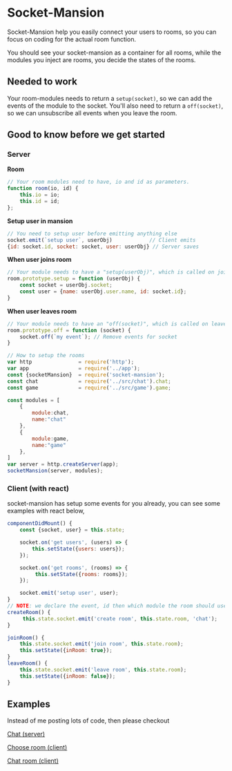 # Socket-Mansion

Socket-Mansion help you easily connect your users to rooms, so you can focus on
coding for the actual room function.

You should see your socket-mansion as a container for all rooms, while the modules
you inject are rooms, you decide the states of the rooms.


## Needed to work
Your room-modules needs to return a `setup(socket)`, so we can add the events of
the module to the socket. You'll also need to return a `off(socket)`, so we can
unsubscribe all events when you leave the room.


## Good to know before we get started

### Server

**Room**
```javascript
// Your room modules need to have, io and id as parameters.
function room(io, id) {
    this.io = io;
    this.id = id;
};
```

**Setup user in mansion**
```javascript
// You need to setup user before emitting anything else
socket.emit(`setup user`, userObj)            // Client emits
{id: socket.id, socket: socket, user: userObj} // Server saves
```

**When user joins room**
```javascript
// Your module needs to have a "setup(userObj)", which is called on join
room.prototype.setup = function (userObj) {
    const socket = userObj.socket;
    const user = {name: userObj.user.name, id: socket.id};
}
```

**When user leaves room**
```javascript
// Your module needs to have an "off(socket)", which is called on leave
room.prototype.off = function (socket) {
    socket.off(`my event`); // Remove events for socket
}
```

```javascript
// How to setup the rooms
var http               = require('http');
var app                = require('../app');
const {socketMansion}  = require('socket-mansion');
const chat             = require('../src/chat').chat;
const game             = require('../src/game').game;

const modules = [
    {
        module:chat,
        name:"chat"
    },
    {
        module:game,
        name:"game"
    },
]
var server = http.createServer(app);
socketMansion(server, modules);
```

### Client (with react)

socket-mansion has setup some events for you already, you can see some examples
with react below,
```javascript
componentDidMount() {
    const {socket, user} = this.state;

    socket.on('get users', (users) => {
        this.setState({users: users});
    });

    socket.on('get rooms', (rooms) => {
         this.setState({rooms: rooms});
    });

    socket.emit('setup user', user);
}
// NOTE: we declare the event, id then which module the room should use
createRoom() {
     this.state.socket.emit('create room', this.state.room, 'chat');
}

joinRoom() {
    this.state.socket.emit('join room', this.state.room);
    this.setState({inRoom: true});
}
leaveRoom() {
    this.state.socket.emit('leave room', this.state.room);
    this.setState({inRoom: false});
}

```
## Examples

Instead of me posting lots of code, then please checkout

[Chat (server)](https://github.com/Nicklas766/socket-mansion/blob/master/src/chat.js)

[Choose room (client)](https://github.com/Nicklas766/socket-mansion/blob/master/client/app/compontents/page/Home.js)

[Chat room (client)](https://github.com/Nicklas766/socket-mansion/blob/master/client/app/compontents/page/Chat.js)
